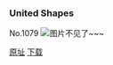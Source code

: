 ### United Shapes
No.1079
![图片不见了~~~](https://imgs.xkcd.com/comics/united_shapes.png)

[原址](https://xkcd.com//1079) [下载](https://imgs.xkcd.com/comics/united_shapes.png)

